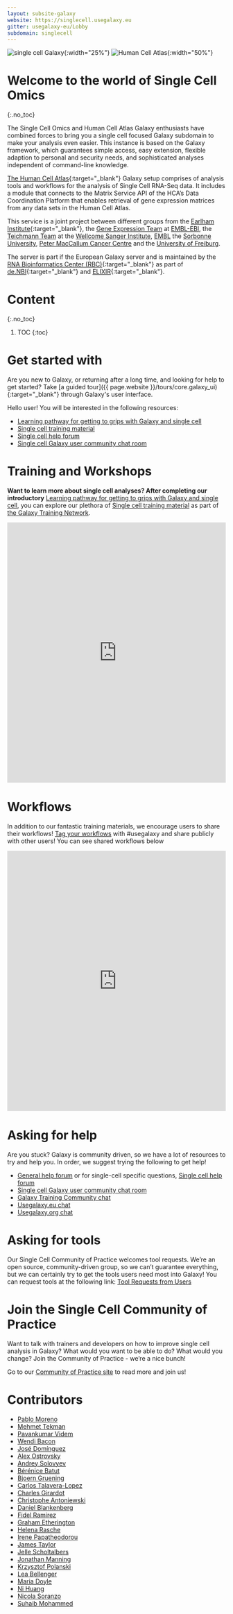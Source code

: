 ```yaml
---
layout: subsite-galaxy
website: https://singlecell.usegalaxy.eu
gitter: usegalaxy-eu/Lobby
subdomain: singlecell
---
```


![single cell Galaxy](/assets/media/logo_single_cell.svg){:width="25%"}
![Human Cell Atlas](/assets/media/hca.png){:width="50%"}

# Welcome to the world of Single Cell Omics
{:.no_toc}


The Single Cell Omics and Human Cell Atlas Galaxy enthusiasts have combined forces to bring you a single cell focused Galaxy subdomain to make your analysis even easier. This instance is based on the Galaxy framework, which guarantees simple access, easy extension, flexible adaption to personal and security needs, and sophisticated analyses independent of command-line knowledge.


[The Human Cell Atlas](https://www.humancellatlas.org){:target="_blank"} Galaxy setup comprises of analysis tools and workflows for the analysis of Single Cell RNA-Seq data. It includes a module that connects to the Matrix Service API of the HCA’s Data Coordination Platform that enables retrieval of gene expression matrices from any data sets in the Human Cell Atlas. 

This service is a joint project between different groups from the [Earlham Institute](http://www.earlham.ac.uk){:target="_blank"}, the [Gene Expression Team](https://www.ebi.ac.uk/about/people/irene-papatheodorou) at [EMBL-EBI](https://www.ebi.ac.uk/), the [Teichmann Team](https://www.sanger.ac.uk/science/groups/teichmann-group) at the [Wellcome Sanger Institute](https://www.sanger.ac.uk/), [EMBL](https://gbcs.embl.de/) the [Sorbonne University](http://artbio.fr/), [Peter MacCallum Cancer Centre](https://www.petermac.org/) and the [University of Freiburg](https://galaxyproject.eu/freiburg/).

The server is part if the European Galaxy server and is maintained by the [RNA Bioinformatics Center (RBC)](https://www.denbi.de/network/rna-bioinformatics-center-rbc){:target="_blank"} as part of [de.NBI](https://www.denbi.de){:target="_blank"} and [ELIXIR](http://elixir-europe.org){:target="_blank"}.

# Content
{:.no_toc}

1. TOC
{:toc}


# Get started with

Are you new to Galaxy, or returning after a long time, and looking for help to get started? Take [a guided tour]({{ page.website }}/tours/core.galaxy_ui){:target="_blank"} through Galaxy's user interface.

Hello user! You will be interested in the following resources:

- <i class="fa fa-mortar-board" aria-hidden="true"></i>[Learning pathway for getting to grips with Galaxy and single cell](https://training.galaxyproject.org/training-material/learning-pathways/intro_single_cell.html)
- <i class="fa fa-book" aria-hidden="true"></i>[Single cell training material](https://training.galaxyproject.org/training-material/topics/single-cell/)
- <i class="fa fa-comments-o" aria-hidden="true"></i>[Single cell help forum](https://help.galaxyproject.org/tag/scrna)
- <i class="fa fa-commenting-o" aria-hidden="true"></i>[Single cell Galaxy user community chat room](https://matrix.to/#/#Galaxy-Training-Network_galaxy-single-cell:gitter.im)


# Training and Workshops

**Want to learn more about single cell analyses? After completing our introductory** [Learning pathway for getting to grips with Galaxy and single cell](https://training.galaxyproject.org/training-material/learning-pathways/intro_single_cell.html), you can explore our plethora of [Single cell training material](https://training.galaxyproject.org/training-material/topics/single-cell/) as part of [the Galaxy Training Network](https://galaxyproject.github.io/training-material/).

<iframe src="https://training.galaxyproject.org/training-material/tags/single-cell/embed.html" height="600px" width="100%" class="gtn-embed" frameborder="0"></iframe>

# Workflows

In addition to our fantastic training materials, we encourage users to share their workflows! [Tag your workflows](https://training.galaxyproject.org/training-material/faqs/galaxy/workflows_annotate.html) with #usegalaxy and share publicly with other users! You can see shared workflows below

<iframe src="https://training.galaxyproject.org/training-material/workflows/embed.html?query=single-cell" height="600px" width="100%" class="gtn-embed" frameborder="0"></iframe>


# Asking for help
Are you stuck? Galaxy is community driven, so we have a lot of resources to try and help you. In order, we suggest trying the following to get help!
- [General help forum](https://help.galaxyproject.org/c/usegalaxy-eu-support/6) or for single-cell specific questions, [Single cell help forum](scrna)
- [Single cell Galaxy user community chat room](https://matrix.to/#/#Galaxy-Training-Network_galaxy-single-cell:gitter.im)
- [Galaxy Training Community chat](https://matrix.to/#/#Galaxy-Training-Network_Lobby:gitter.im)
- [Usegalaxy.eu chat](https://matrix.to/#/#usegalaxy-eu_Lobby:gitter.im )
- [Usegalaxy.org chat](https://matrix.to/#/#galaxyproject_Lobby:gitter.im )

# Asking for tools
Our Single Cell Community of Practice welcomes tool requests. We’re an open source, community-driven group, so we can’t guarantee everything, but we can certainly try to get the tools users need most into Galaxy! You can request tools at the following link: [Tool Requests from Users](https://docs.google.com/spreadsheets/d/15hqgqA-RMDhXR-ylKhRF-Dab9Ij2arYSKiEVoPl2df4/edit?usp=sharing)

# Join the Single Cell Community of Practice
Want to talk with trainers and developers on how to improve single cell analysis in Galaxy? What would you want to be able to do? What would you change? Join the Community of Practice - we’re a nice bunch!

<i class="fa fa-hand-o-right" aria-hidden="true"></i>Go to our [Community of Practice site](https://galaxyproject.org/projects/singlecell/) to read more and join us! 


<!-- # Events and Workshops -->

<!-- We will be hosting a scRNA-seq workshop [this March](https://usegalaxy-eu.github.io/event/2020-01-20-GalaxyWS_scrna_FR/plain.html). Please register whilst spots are still open! -->

# Contributors

- [Pablo Moreno](https://github.com/pcm32)
- [Mehmet Tekman](https://github.com/mtekman)
- [Pavankumar Videm](https://github.com/pavanvidem)
- [Wendi Bacon](https://training.galaxyproject.org/training-material/hall-of-fame/nomadscientist/)
- [José Domínguez](https://github.com/kysrpex)
- [Alex Ostrovsky](https://github.com/astrovsky01)
- [Andrey Solovyev](https://github.com/a-solovyev12)
- [Bérénice Batut](https://github.com/bebatut)
- [Bjoern Gruening](https://github.com/bgruening)
- [Carlos Talavera-Lopez](https://github.com/cartal)
- [Charles Girardot](https://github.com/cgirardot)
- [Christophe Antoniewski](https://github.com/drosofff)
- [Daniel Blankenberg](https://github.com/blankenberg)
- [Fidel Ramirez](https://github.com/fidelram)
- [Graham Etherington](https://github.com/ethering)
- [Helena Rasche](https://training.galaxyproject.org/training-material/hall-of-fame/hexylena/)
- [Irene Papatheodorou](https://twitter.com/irenepapatheodo)
- [James Taylor](https://github.com/jxtx)
- [Jelle Scholtalbers](https://github.com/scholtalbers)
- [Jonathan Manning](https://github.com/pinin4fjords)
- [Krzysztof Polanski](https://github.com/ktpolanski)
- [Lea Bellenger](https://github.com/bellenger-l)
- [Maria Doyle](https://github.com/mblue9)
- [Ni Huang](https://github.com/nh3)
- [Nicola Soranzo](https://github.com/nsoranzo)
- [Suhaib Mohammed](https://github.com/suhaibMo)
